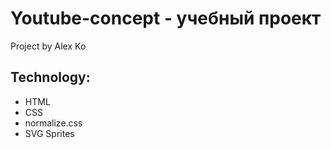# Youtube-concept - учебный проект
Project by Alex Ko

## Technology:
- HTML
- CSS
- normalize.css
- SVG Sprites
